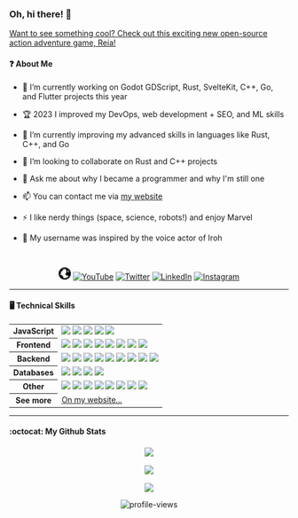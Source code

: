 ### Oh, hi there! 👋

[Want to see something cool? Check out this exciting new open-source action adventure game, Reia!](https://www.playreia.com)


#### ❓ About Me

- 🔭 I’m currently working on Godot GDScript, Rust, SvelteKit, C++, Go, and Flutter projects this year

- 🏆 2023 I improved my DevOps, web development + SEO, and ML skills

- 🌱 I’m currently improving my advanced skills in languages like Rust, C++, and Go

- 👯 I’m looking to collaborate on Rust and C++ projects

- 💬 Ask me about why I became a programmer and why I'm still one

- 📫 You can contact me via [my website](https://kristech.io)

- ⚡ I like nerdy things (space, science, robots!) and enjoy Marvel

- 🧠 My username was inspired by the voice actor of Iroh
  
<br />

<p align="center">
  <a href="https://kristech.io"><img alt="kristech.io" width="22px" src="https://raw.githubusercontent.com/iconic/open-iconic/master/svg/globe.svg" /></a>
  <a href="https://www.youtube.com/@kristech_io"><img alt="YouTube" width="22px" src="https://cdn.jsdelivr.net/npm/simple-icons@v3/icons/youtube.svg" /></a>
  <a href="https://twitter.com/kristech_io"><img alt="Twitter" width="22px" src="https://cdn.jsdelivr.net/npm/simple-icons@v3/icons/twitter.svg" /></a>
  <a href="https://www.linkedin.com/in/kristopher-ali/"><img alt="LinkedIn" width="22px" src="https://cdn.jsdelivr.net/npm/simple-icons@v3/icons/linkedin.svg" /></a>
  <a href="https://instagram.com/kristech_io"><img alt="Instagram" width="22px" src="https://cdn.jsdelivr.net/npm/simple-icons@v3/icons/instagram.svg" /></a>
</p>

---

#### 🖥️ Technical Skills

<table style="width:100%">
    <th>JavaScript</th>
    <td>
      <a href="#"><img src="https://img.shields.io/badge/-React-black?style=for-the-badge&logo=react&logoColor=Crayola" /></a>
      <a href="#"><img src="https://img.shields.io/badge/-JavaScript-black?style=for-the-badge&logo=javascript" /></a>
      <a href="#"><img src="https://img.shields.io/badge/-TypeScript-007ACC?style=for-the-badge&logo=typescript&logoColor=white" /></a>
      <a href="#"><img src="https://img.shields.io/badge/-JQuery-000396?style=for-the-badge&logo=jquery" /></a>
      <a href="#"><img src="https://img.shields.io/badge/-Nodejs-339933?style=for-the-badge&logo=Node.js&logoColor=white" /></a>
    </td>
  </tr>
  <tr>
    <th>Frontend</th>
    <td>
      <a href="#"><img src="https://img.shields.io/badge/Svelte-4A4A55?style=for-the-badge&logo=svelte&logoColor=FF3E00" /></a>
      <a href="#"><img src="https://img.shields.io/badge/SvelteKit-FF3E00?style=for-the-badge&logo=Svelte&logoColor=white" /></a>
      <a href="#"><img src="https://img.shields.io/badge/-JSX-black?style=for-the-badge&logo=react&logoColor=Crayola" /></a>
      <a href="#"><img src="https://img.shields.io/badge/-HTML5-E34F26?style=for-the-badge&logo=html5&logoColor=white" /></a>
      <a href="#"><img src="https://img.shields.io/badge/-CSS3-1572B6?style=for-the-badge&logo=css3" /></a>
      <a href="#"><img src="https://img.shields.io/badge/-Sass-eeeeff?style=for-the-badge&logo=sass" /></a>
      <a href="#"><img src="https://img.shields.io/badge/-Bootstrap-black?style=for-the-badge&logo=bootstrap" /></a>
      <a href="#"><img src="https://img.shields.io/badge/-Material%20UI-444444?style=for-the-badge&logo=material-ui" /></a>
    </td>
  </tr>
  <tr>
    <th>Backend</th>
    <td>
      <a href="#"><img src="https://img.shields.io/badge/Rust-black?style=for-the-badge&logo=rust&logoColor=#E57324" /></a>
      <a href="#"><img src="https://img.shields.io/badge/-Go-4A99B0?style=for-the-badge&logo=go&logoColor=white" /></a>
      <a href="#"><img src="https://img.shields.io/badge/-C++-78afc1?style=for-the-badge&logo=c%2B%2B&logoColor=white" /></a>
      <a href="#"><img src="https://img.shields.io/badge/-C%23-0A1C5E?style=for-the-badge&logo=c%2B%2B&logoColor=Crayola" /></a>
      <a href="#"><img src="https://img.shields.io/badge/-C-787CB5?style=for-the-badge&logo=c&logoColor=Crayola" /></a>
      <a href="#"><img src="https://img.shields.io/badge/-Java-007396?style=for-the-badge&logo=java" /></a>
      <a href="#"><img src="https://img.shields.io/badge/-Python-ffff47?style=for-the-badge&logo=python" /></a>
      <a href="#"><img src="https://img.shields.io/badge/-PHP-787CB5?style=for-the-badge&logo=PHP&logoColor=black" /></a>
      <a href="#"><img src="https://img.shields.io/badge/-COBOL-4875B5?style=for-the-badge" /></a>
    </td>
  </tr>
  <tr>
    <th>Databases</th>
    <td>
      <a href="#"><img src="https://img.shields.io/badge/-Firestore-black?style=for-the-badge&logo=firebase" /></a>
      <a href="#"><img src="https://img.shields.io/badge/-Firebase RDB-black?style=for-the-badge&logo=firebase" /></a>
      <a href="#"><img src="https://img.shields.io/badge/-MySQL-4479A1?style=for-the-badge&logo=mysql&logoColor=white" /></a>
      <a href="#"><img src="https://img.shields.io/badge/-MongoDB-black?style=for-the-badge&logo=mongodb" /></a>
    </td>
  </tr>
  <tr>
    <th>Other</th>
    <td>
      <a href="#"><img src="https://img.shields.io/badge/Firebase-FFCA28?style=for-the-badge&logo=firebase&logoColor=white" /></a>
      <a href="#"><img src="https://img.shields.io/badge/-Wordpress-2396EF?style=for-the-badge&logo=wordpress&logoColor=white" /></a>
      <a href="#"><img src="https://img.shields.io/badge/-Unity-222222?style=for-the-badge&logo=unity&logoColor=white" /></a>
      <a href="#"><img src="https://img.shields.io/badge/-Docker-2496ED?style=for-the-badge&logo=docker&logoColor=white" /></a>
      <a href="#"><img src="https://img.shields.io/badge/-Git-black?style=for-the-badge&logo=git" /></a>
      <a href="#"><img src="https://img.shields.io/badge/-GitHub-181717?style=for-the-badge&logo=github" /></a>
      <a href="#"><img src="https://img.shields.io/badge/Vercel-000000?style=for-the-badge&logo=vercel&logoColor=white" /></a>
      <a href="#"><img src="https://img.shields.io/badge/Figma-F24E1E?style=for-the-badge&logo=figma&logoColor=white" /></a>
    </td>
  </tr>
  <tr>
    <th>See more</th>
    <td>
      <a href="https://kristech.io">On my website...</a>
    </td>
  </tr>
</table>

---

#### :octocat: My Github Stats

<p align="center">
    <a href="#"><img align="center" src="https://github-readme-stats-makosai.vercel.app/api?username=makosai&theme=default&show_icons=true&count_private=true&include_all_commits=true&custom_title=Makosai%27s%20statistics" /></a>
</p>
<p align="center">
    <a href="#"><img align="center" src="https://github-readme-stats-makosai.vercel.app/api/top-langs/?username=Makosai&theme=default&layout=compact&hide=html,css,blade,hack,ruby,vue,shaderlab,perl,scss,dockerfile,tsql,batchfile,coffeescript&langs_count=10" /></a>
</p>
<p align="center">
    <a href="#"><img align="center" src="https://github-readme-streak-stats.herokuapp.com/?user=makosai" /></a>
</p>
<p align="center"> <img src="https://komarev.com/ghpvc/?username=makosai" alt="profile-views"> </p>
